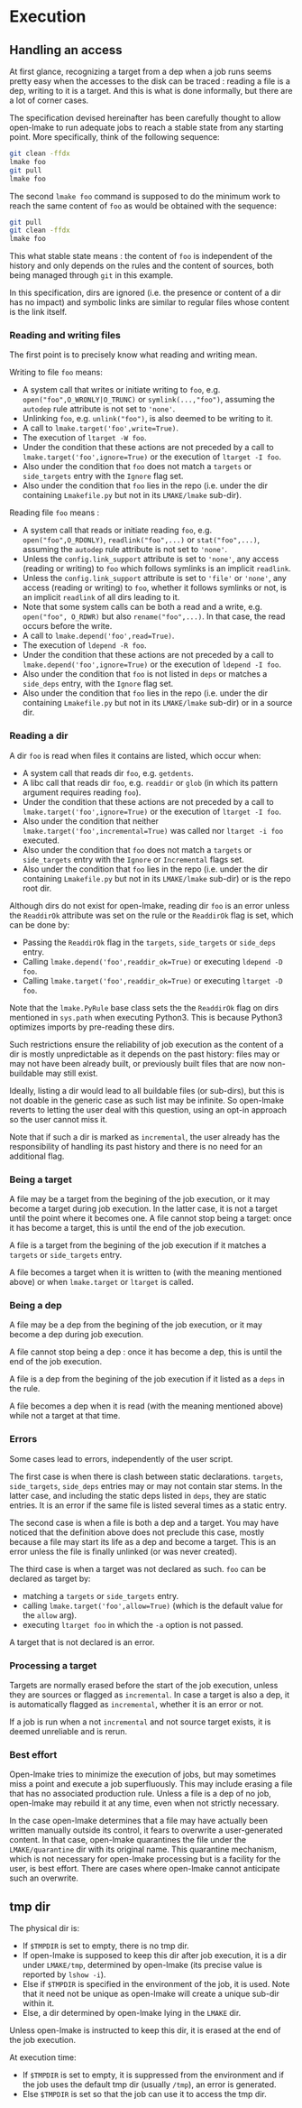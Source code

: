 <!-- This file is part of the open-lmake distribution (git@github.com:cesar-douady/open-lmake.git)-->
<!-- Copyright (c) 2023-2025 Doliam-->
<!-- This program is free software: you can redistribute/modify under the terms of the GPL-v3 (https://www.gnu.org/licenses/gpl-3.0.html).-->
<!-- This program is distributed WITHOUT ANY WARRANTY, without even the implied warranty of MERCHANTABILITY or FITNESS FOR A PARTICULAR PURPOSE.-->

# Execution

## Handling an access

At first glance, recognizing a target from a dep when a job runs seems pretty easy when the accesses to the disk can be traced : reading a file is a dep, writing to it is a target.
And this is what is done informally, but there are a lot of corner cases.

The specification devised hereinafter has been carefully thought to allow open-lmake to run adequate jobs to reach a stable state from any starting point.
More specifically, think of the following sequence:

```bash
git clean -ffdx
lmake foo
git pull
lmake foo
```

The second `lmake foo` command is supposed to do the minimum work to reach the same content of `foo` as would be obtained with the sequence:

```bash
git pull
git clean -ffdx
lmake foo
```

This what stable state means : the content of `foo` is independent of the history and only depends on the rules and the content of sources, both being managed through `git` in this example.

In this specification, dirs are ignored (i.e. the presence or content of a dir has no impact) and symbolic links are similar to regular files whose content is the link itself.

### Reading and writing files

The first point is to precisely know what reading and writing mean.

Writing to file `foo` means:

- A system call that writes or initiate writing to `foo`, e.g. `open("foo",O_WRONLY|O_TRUNC)` or `symlink(...,"foo")`, assuming the `autodep` rule attribute is not set to `'none'`.
- Unlinking `foo`, e.g. `unlink("foo")`, is also deemed to be writing to it.
- A call to `lmake.target('foo',write=True)`.
- The execution of `ltarget -W foo`.
- Under the condition that these actions are not preceded by a call to `lmake.target('foo',ignore=True)` or the execution of `ltarget -I foo`.
- Also under the condition that `foo` does not match a `targets` or `side_targets` entry with the `Ignore` flag set.
- Also under the condition that `foo` lies in the repo (i.e. under the dir containing `Lmakefile.py` but not in its `LMAKE/lmake` sub-dir).

Reading file `foo` means :

- A system call that reads or initiate reading `foo`, e.g. `open("foo",O_RDONLY)`, `readlink("foo",...)` or `stat("foo",...)`,
  assuming the `autodep` rule attribute is not set to `'none'`.
- Unless the `config.link_support` attribute is set to `'none'`,
  any access (reading or writing) to `foo` which follows symlinks is an implicit `readlink`.
- Unless the `config.link_support` attribute is set to `'file'` or `'none'`,
  any access (reading or writing) to `foo`, whether it follows symlinks or not, is an implicit `readlink` of all dirs leading to it.
- Note that some system calls can be both a read and a write, e.g. `open("foo", O_RDWR)` but also `rename("foo",...)`.
  In that case, the read occurs before the write.
- A call to `lmake.depend('foo',read=True)`.
- The execution of `ldepend -R foo`.
- Under the condition that these actions are not preceded by a call to `lmake.depend('foo',ignore=True)` or the execution of `ldepend -I foo`.
- Also under the condition that `foo` is not listed in `deps` or matches a `side_deps` entry, with the `Ignore` flag set.
- Also under the condition that `foo` lies in the repo (i.e. under the dir containing `Lmakefile.py` but not in its `LMAKE/lmake` sub-dir) or in a source dir.

### Reading a dir

A dir `foo` is read when files it contains are listed, which occur when:

- A system call that reads dir `foo`, e.g. `getdents`.
- A libc call that reads dir `foo`, e.g. `readdir` or `glob` (in which its pattern argument requires reading `foo`).
- Under the condition that these actions are not preceded by a call to `lmake.target('foo',ignore=True)` or the execution of `ltarget -I foo`.
- Also under the condition that neither `lmake.target('foo',incremental=True)` was called nor `ltarget -i foo` executed.
- Also under the condition that `foo` does not match a `targets` or `side_targets` entry with the `Ignore` or `Incremental` flags set.
- Also under the condition that `foo` lies in the repo (i.e. under the dir containing `Lmakefile.py` but not in its `LMAKE/lmake` sub-dir) or is the repo root dir.

Although dirs do not exist for open-lmake, reading dir `foo` is an error unless the `ReaddirOk` attribute was set on the rule or the `ReaddirOk` flag is set, which can be done by:

- Passing the `ReaddirOk` flag in the `targets`, `side_targets` or `side_deps` entry.
- Calling `lmake.depend('foo',readdir_ok=True)` or executing `ldepend -D foo`.
- Calling `lmake.target('foo',readdir_ok=True)` or executing `ltarget -D foo`.

Note that the `lmake.PyRule` base class sets the the `ReaddirOk` flag on dirs mentioned in `sys.path` when executing Python3.
This is because Python3 optimizes imports by pre-reading these dirs.

Such restrictions ensure the reliability of job execution as the content of a dir is mostly unpredictable as it depends on the past history:
files may or may not have been already built, or previously built files that are now non-buildable may still exist.

Ideally, listing a dir would lead to all buildable files (or sub-dirs), but this is not doable in the generic case as such list may be infinite.
So open-lmake reverts to letting the user deal with this question, using an opt-in approach so the user cannot miss it.

Note that if such a dir is marked as `incremental`, the user already has the responsibility of handling its past history and there is no need for an additional flag.

### Being a target

A file may be a target from the begining of the job execution, or it may become a target during job execution.
In the latter case, it is not a target until the point where it becomes one.
A file cannot stop being a target: once it has become a target, this is until the end of the job execution.

A file is a target from the begining of the job execution if it matches a `targets` or `side_targets` entry.

A file becomes a target when it is written to (with the meaning mentioned above) or when `lmake.target` or `ltarget` is called.

### Being a dep

A file may be a dep from the begining of the job execution, or it may become a dep during job execution.

A file cannot stop being a dep : once it has become a dep, this is until the end of the job execution.

A file is a dep from the begining of the job execution if it listed as a `deps` in the rule.

A file becomes a dep when it is read (with the meaning mentioned above) while not a target at that time.

### Errors

Some cases lead to errors, independently of the user script.

The first case is when there is clash between static declarations.
`targets`, `side_targets`, `side_deps` entries may or may not contain star stems.
In the latter case, and including the static deps listed in `deps`, they are static entries.
It is an error if the same file is listed several times as a static entry.

The second case is when a file is both a dep and a target.
You may have noticed that the definition above does not preclude this case, mostly because a file may start its life as a dep and become a target.
This is an error unless the file is finally unlinked (or was never created).

The third case is when a target was not declared as such.
`foo` can be declared as target by:

- matching a `targets` or `side_targets` entry.
- calling `lmake.target('foo',allow=True)` (which is the default value for the `allow` arg).
- executing `ltarget foo` in which the `-a` option is not passed.

A target that is not declared is an error.

### Processing a target

Targets are normally erased before the start of the job execution, unless they are sources or flagged as `incremental`.
In case a target is also a dep, it is automatically flagged as `incremental`, whether it is an error or not.

If a job is run when a not `incremental` and not source target exists, it is deemed unreliable and is rerun.

### Best effort

Open-lmake tries to minimize the execution of jobs, but may sometimes miss a point and execute a job superfluously.
This may include erasing a file that has no associated production rule.
Unless a file is a dep of no job, open-lmake may rebuild it at any time, even when not strictly necessary.

In the case open-lmake determines that a file may have actually been written manually outside its control, it fears to overwrite a user-generated content.
In that case, open-lmake quarantines the file under the `LMAKE/quarantine` dir with its original name.
This quarantine mechanism, which is not necessary for open-lmake processing but is a facility for the user, is best effort.
There are cases where open-lmake cannot anticipate such an overwrite.

## tmp dir

The physical dir is:

- If `$TMPDIR` is set to empty, there is no tmp dir.
- If open-lmake is supposed to keep this dir after job execution, it is a dir under `LMAKE/tmp`, determined by open-lmake (its precise value is reported by `lshow -i`).
- Else if `$TMPDIR` is specified in the environment of the job, it is used. Note that it need not be unique as open-lmake will create a unique sub-dir within it.
- Else, a dir determined by open-lmake lying in the `LMAKE` dir.


Unless open-lmake is instructed to keep this dir, it is erased at the end of the job execution.

At execution time:

- If `$TMPDIR` is set to empty, it is suppressed from the environment and if the job uses the default tmp dir (usually `/tmp`), an error is generated.
- Else `$TMPDIR` is set so that the job can use it to access the tmp dir.
